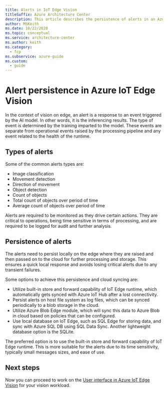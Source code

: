 ```yaml
---
title: Alerts in IoT Edge Vision
titleSuffix: Azure Architecture Center
description: This article describes the persistence of alerts in an Azure IoT Edge Vision solution.
author: MSKeith
ms.date: 10/22/2020
ms.topic: conceptual
ms.service: architecture-center
ms.author: keith
ms.category:
  - fcp
ms.subservice: azure-guide
ms.custom:
  - guide
---
```


# Alert persistence in Azure IoT Edge Vision

In the context of vision on edge, an alert is a response to an event triggered by the AI model. In other words, it is the inferencing results. The type of event is determined by the training imparted to the model. These events are separate from operational events raised by the processing pipeline and any event related to the health of the runtime.

## Types of alerts 

Some of the common alerts types are:

* Image classification
* Movement detection
* Direction of movement
* Object detection
* Count of objects
* Total count of objects over period of time
* Average count of objects over period of time

Alerts are required to be monitored as they drive certain actions. They are critical to operations, being time sensitive in terms of processing, and are required to be logged for audit and further analysis.

## Persistence of alerts

The alerts need to persist locally on the edge where they are raised and then passed on to the cloud for further processing and storage. This ensures a quick local response and avoids losing critical alerts due to any transient failures.

Some options to achieve this persistence and cloud syncing are:

* Utilize built-in store and forward capability of IoT Edge runtime, which automatically gets synced with Azure IoT Hub after a lost connectivity.
* Persist alerts on host file system as log files, which can be synced periodically to a blob storage in the cloud.
* Utilize Azure Blob Edge module, which will sync this data to Azure Blob in cloud based on policies that can be configured.
* Use local database on IoT Edge, such as SQL Edge for storing data, and sync with Azure SQL DB using SQL Data Sync. Another lightweight database option is the SQLite.

The preferred option is to use the built-in store and forward capability of IoT Edge runtime. This is more suitable for the alerts due to its time sensitivity, typically small messages sizes, and ease of use.

## Next steps 

Now you can proceed to work on the [User interface in Azure IoT Edge Vision](./user-interface.md) for your vision workload.
